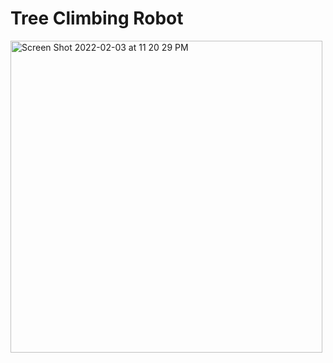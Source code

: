 # Tree Climbing Robot
<img width="499" alt="Screen Shot 2022-02-03 at 11 20 29 PM" src="https://user-images.githubusercontent.com/44248582/152481983-1fa6b8e4-ca04-4942-ac28-58e3d50f32c8.png">
